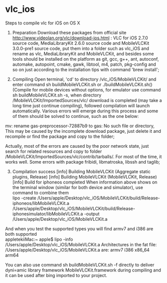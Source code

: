 # vlc_ios
Steps to compile vlc for iOS on OS X

1. Preparation
Download these packages from official site http://www.videolan.org/vlc/download-ios.html : VLC for iOS 2.7.0 source code, MediaLibraryKit 2.6.0 source code and MobileVLCKit 3.0.0-pre1 source code, put them into a folder such as vlc_iOS and rename as vlc, MediaLibraryKit and MobileVLCKit,  and besides some tools should be installed on the platform as git, gcc, g++, ant, autoconf, automake, autopoint, cmake, gawk, libtool, m4, patch, pkg-config and so on just according to the installation tips with command 'brew install';

2. Compiling
Open terminal, 'cd' to directory /vlc_iOS/MobileVLCKit/ and enter command sh buildMobileVLCKit.sh or ./buildMobileVLCKit.sh()(Compile for mobile devices without options, for emulator use command sh buildMobileVLCKit.sh -s, when directory /MobileVLCKit/ImportedSources/vlc/ download is completed (may take a long time just continue compiling), followed compilation will launch automatically. Various errors will emerge during this process and some of them should be solved to continue, such as the one below: 

 mv: rename gas-preprocessor-72887b9 to gas: No such file or directory, 
 This may be caused by the incomplete download package, just delete it and recompile or find the package and copy to the folder;

 Actually, most of the errors are caused by the poor network state, just search for related resources and copy to folder /MobileVLCKit/ImportedSources/vlc/contrib/tarballs/. For most of the time, it works well. Some errors with package fribidi, libmatroska, libssh and taglib;

3. Compilation success
[info] Building MobileVLCKit (Aggregate static plugins, Release)
[info] Building MobileVLCKit (MobileVLCKit, Release)
[info] Build for iphoneos completed
When information above shows on the terminal window (similar for both device and simulator), use command to combine them<br>
 lipo -create /Users/apple/Desktop/vlc_iOS/MobileVLCKit/build/Release-iphoneos/libMobileVLCKit.a /Users/apple/Desktop/vlc_iOS/MobileVLCKit/build/Release-iphonesimulator/libMobileVLCKit.a -output /Users/apple/Desktop/vlc_iOS/MobileVLCKit.a

 And when you test the supported types you will find armv7 and i386 are both supported<br>
 appletekiiMac:~ apple$ lipo -info /Users/apple/Desktop/vlc_iOS/MobileVLCKit.a
 Architectures in the fat file: /Users/apple/Desktop/vlc_iOS/MobileVLCKit.a are: armv7 i386 x86_64 arm64

You can also use command sh buildMobileVLCKit.sh -f directly to deliver dyni=amic library framework MobileVLCKit.framework during compiling and it can be used after bing imported to your project.
